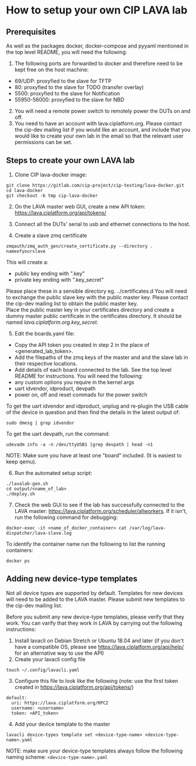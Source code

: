 # How to setup your own CIP LAVA lab #

## Prerequisites ##
As well as the packages docker, docker-compose and pyyaml mentioned in the top
level README, you will need the following:

1) The following ports are forwarded to docker and therefore need to be kept free
on the host machine:
- 69/UDP: proxyfied to the slave for TFTP
- 80: proxyfied to the slave for TODO (transfer overlay)
- 5500: proxyfied to the slave for Notification
- 55950-56000: proxyfied to the slave for NBD
2) You will need a remote power switch to remotely power the DUTs on and off.
3) You need to have an account with lava.ciplatform.org. Please contact the
cip-dev mailing list if you would like an account, and include that you would
like to create your own lab in the email so that the relevant user permissions
can be set.

## Steps to create your own LAVA lab ##

1) Clone CIP lava-docker image:
```
git clone https://gitlab.com/cip-project/cip-testing/lava-docker.git
cd lava-docker
git checkout -b tmp cip-lava-docker
```

2) On the LAVA master web GUI, create a new API token:
https://lava.ciplatform.org/api/tokens/

3) Connect all the DUTs' serial to usb and ethernet connections to the host.

4) Create a slave zmq certificate
```
zmqauth/zmq_auth_gen/create_certificate.py --directory . nameofyourslave
```
This will create a:
- public key ending with ".key"
- private key ending with ".key_secret"

Please place these in a sensible directory eg. ../certificates.d
You will need to exchange the public slave key with the public master key. Please
contact the cip-dev mailing list to obtain the public master key.  
Place the public master key in your certificates directory and create a dummy
master public certificate in the certificates directory. It should be named
*lava.ciplatform.org.key_secret*.

5) Edit the boards.yaml file:
- Copy the API token you created in step 2 in the place of <generated_lab_token>.
- Add the filepaths of the zmq keys of the master and and the slave lab in their
respective locations.
- Add details of each board connected to the lab. See the top level README for
instructions. You will need the following:
- any custom options you require in the kernel args
- uart idvendor, idproduct, devpath
- power on, off and reset commads for the power switch

To get the uart idvendor and idproduct, unplug and re-plugin the USB cable of the
device in question and then find the details in the latest output of:
```
sudo dmesg | grep idvendor
```

To get the uart devpath, run the command:
```
udevadm info -a -n /dev/ttyUSB1 |grep devpath | head -n1
```

NOTE: Make sure you have at least one "board" included. (It is easiest to keep qemu).

6) Run the automated setup script:
```
./lavalab-gen.sh
cd output/<name_of_lab>
./deploy.sh
```

7) Check the web GUI to see if the lab has successfully connected to the LAVA
master: https://lava.ciplatform.org/scheduler/allworkers. If it isn't, run the
following command for debugging:
```
docker-exec -it <name_of_docker_container> cat /var/log/lava-dispatcher/lava-slave.log
```
To identify the container name run the following to list the running containers:
```
docker ps
```

## Adding new device-type templates ##

Not all device types are supported by default. Templates for new devices will
need to be added to the LAVA master. Please submit new templates to the cip-dev
mailing list.

Before you submit any new device-type templates, please verify that they work. You can varify that they work in LAVA by carrying out the following instructions:
1) Install lavacli on Debian Stretch or Ubuntu 18.04 and later (if you don't have a compatible OS, please see https://lava.ciplatform.org/api/help/ for an alternative way to use the API)
2) Create your lavacli config file 
```
touch ~/.config/lavacli.yaml
```
3) Configure this file to look like the following (note: use the first token created in https://lava.ciplatform.org/api/tokens/)
```
default:
  uri: https://lava.ciplatform.org/RPC2
  username: <username>
  token: <API_token>
```
4) Add your device template to the master
```
lavacli device-types template set <device-type-name> <device-type-name>.yaml
```
NOTE: make sure your device-type templates always follow the following naming scheme: ```<device-type-name>.yaml```
